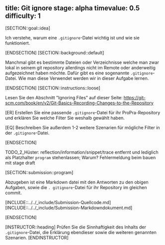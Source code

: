 title: Git ignore
stage: alpha
timevalue: 0.5
difficulty: 1
---

[SECTION::goal::idea]

Ich verstehe, warum eine `.gitignore`-Datei wichtig ist und wie sie funktioniert.

[ENDSECTION]
[SECTION::background::default]

Manchmal gibt es bestimmte Dateien oder Verzeichnisse welche man zwar lokal in seinem git 
repository allerdings nicht im Remote oder anderweitig aufgezeichnet haben möchte. Dafür gibt es 
eine sogenannte `.gitignore`-Datei. Wie man diese Verwendet werden wir in dieser Aufgabe lernen.

[ENDSECTION]
[SECTION::instructions::loose]

Lesen Sie den Abschnitt "Ignoring Files" auf dieser Seite: https://git-scm.com/book/en/v2/Git-Basics-Recording-Changes-to-the-Repository

[ER] Erstellen Sie eine passende `.gitignore`-Datei für ihr ProPra-Repository und erklären Sie 
welche 
Filter Sie weshalb gewählt haben.

[EQ] Beschreiben Sie außerdem 1-2 weitere Szenarien für mögliche Filter in der `.gitignore`-Datei.

[ENDSECTION]

TODO_2_Hüster: reflection/information/snippet/trace entfernt und lediglich als Platzhalter `program` stehenlassen; Warum? Fehlermeldung beim bauen mit stage draft

[SECTION::submission::program]

Abzugeben ist eine Markdown datei mit den Antworten zu den obigen Aufgaben, sowie die `.
gitignore`-Datei für ihr Repository im gleichen commit.

[INCLUDE::../../_include/Submission-Quellcode.md]
[INCLUDE::../../_include/Submission-Markdowndokument.md]

[ENDSECTION]

[INSTRUCTOR::heading]
Prüfen Sie die Sinnhaftigkeit des Inhalts der `.gitignore`-Datei, die Erklärung ebendieser sowie 
die weiteren genannten Szenarien.
[ENDINSTRUCTOR]
